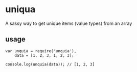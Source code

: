 # uniqua

A sassy way to get unique items (value types) from an array

## usage

    var unquia = require('unquia'),
        data = [1, 2, 3, 1, 2, 3];

    console.log(unquia(data)); // [1, 2, 3]
